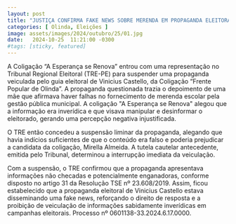 ```yaml
---
layout: post
title: "JUSTIÇA CONFIRMA FAKE NEWS SOBRE MERENDA EM PROPAGANDA ELEITORAL DE VINICIUS CASTELLO"
categories: [ Olinda, Eleições ]
image: assets/images/2024/outubro/25/01.jpg
date:   2024-10-25  11:21:00 -0300
#tags: [sticky, featured]
---
```

A Coligação “A Esperança se Renova” entrou com uma representação no Tribunal Regional Eleitoral (TRE-PE) para suspender uma propaganda veiculada pelo guia eleitoral de Vinicius Castello, da Coligação “Frente Popular de Olinda”. A propaganda questionada trazia o depoimento de uma mãe que afirmava haver falhas no fornecimento de merenda escolar pela gestão pública municipal. A coligação "A Esperança se Renova" alegou que a informação era inverídica e que visava manipular e desinformar o eleitorado, gerando uma percepção negativa injustificada.

O TRE então concedeu a suspensão liminar da propaganda, alegando que havia indícios suficientes de que o conteúdo era falso e poderia prejudicar a candidata da coligação, Mirella Almeida. A tutela cautelar antecedente, emitida pelo Tribunal, determinou a interrupção imediata da veiculação.

Com a suspensão, o TRE confirmou que a propaganda apresentava informações não checadas e potencialmente enganadoras, conforme disposto no artigo 31 da Resolução TSE nº 23.608/2019. Assim, ficou estabelecido que a propaganda eleitoral de Vinicius Castello estava disseminando uma fake news, reforçando o direito de resposta e a proibição de veiculação de informações sabidamente inverídicas em campanhas eleitorais. Processo nº 0601138-33.2024.6.17.0000.